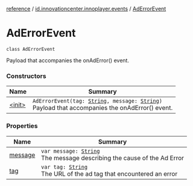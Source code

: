 [reference](../../index.md) / [id.innovationcenter.innoplayer.events](../index.md) / [AdErrorEvent](./index.md)

# AdErrorEvent

`class AdErrorEvent`

Payload that accompanies the onAdError() event.

### Constructors

| Name | Summary |
|---|---|
| [&lt;init&gt;](-init-.md) | `AdErrorEvent(tag: `[`String`](https://kotlinlang.org/api/latest/jvm/stdlib/kotlin/-string/index.html)`, message: `[`String`](https://kotlinlang.org/api/latest/jvm/stdlib/kotlin/-string/index.html)`)`<br>Payload that accompanies the onAdError() event. |

### Properties

| Name | Summary |
|---|---|
| [message](message.md) | `var message: `[`String`](https://kotlinlang.org/api/latest/jvm/stdlib/kotlin/-string/index.html)<br>The message describing the cause of the Ad Error |
| [tag](tag.md) | `var tag: `[`String`](https://kotlinlang.org/api/latest/jvm/stdlib/kotlin/-string/index.html)<br>The URL of the ad tag that encountered an error |
